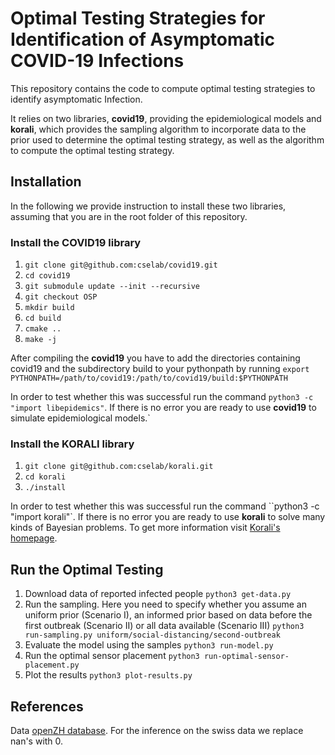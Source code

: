 # Optimal Testing Strategies for Identification of Asymptomatic COVID-19 Infections

This repository contains the code to compute optimal testing strategies to identify asymptomatic Infection.

It relies on two libraries, **covid19**, providing the epidemiological models and **korali**, which provides the sampling algorithm to incorporate data to the prior used to determine the optimal testing strategy, as well as the algorithm to compute the optimal testing strategy.

## Installation

In the following we provide instruction to install these two libraries, assuming that you are in the root folder of this repository.

### Install the COVID19 library

1. `git clone git@github.com:cselab/covid19.git`
2. `cd covid19`
3. `git submodule update --init --recursive`
3. `git checkout OSP`
4. `mkdir build`
5. `cd build`
6. `cmake ..`
7. `make -j`

After compiling the **covid19** you have to add the directories containing covid19 and the subdirectory build to your pythonpath by running `export PYTHONPATH=/path/to/covid19:/path/to/covid19/build:$PYTHONPATH`

In order to test whether this was successful run the command `python3 -c "import libepidemics"`. If there is no error you are ready to use **covid19** to simulate epidemiological models.`

### Install the KORALI library

1. `git clone git@github.com:cselab/korali.git`
2. `cd korali`
3. `./install`

In order to test whether this was successful run the command ``python3 -c "import korali"`. If there is no error you are ready to use **korali** to solve many kinds of Bayesian problems. To get more information visit [Korali's homepage](https://www.cse-lab.ethz.ch/korali/).

## Run the Optimal Testing

1. Download data of reported infected people
   `python3 get-data.py`
2. Run the sampling. Here you need to specify whether you assume an uniform prior (Scenario I), an informed prior based on data before the first outbreak (Scenario II) or all data available (Scenario III)
   `python3 run-sampling.py uniform/social-distancing/second-outbreak`
3. Evaluate the model using the samples
   `python3 run-model.py`
4. Run the optimal sensor placement
   `python3 run-optimal-sensor-placement.py`
5. Plot the results 
  `python3 plot-results.py`

## References

Data [openZH database](https://raw.githubusercontent.com/daenuprobst/covid19-cases-switzerland/master/covid19_cases_switzerland_openzh.csv). For the inference on the swiss data we replace nan's with 0.
